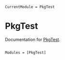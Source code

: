 ```@meta
CurrentModule = PkgTest
```

# PkgTest

Documentation for [PkgTest](https://github.com/FerdinandRieck/PkgTest.jl).

```@index
```

```@autodocs
Modules = [PkgTest]
```
